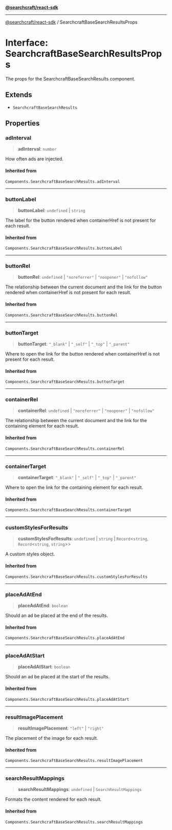 [**@searchcraft/react-sdk**](/reference/sdk/js-react/README.md)

***

[@searchcraft/react-sdk](/reference/sdk/js-react/globals.md) / SearchcraftBaseSearchResultsProps

# Interface: SearchcraftBaseSearchResultsProps

The props for the SearchcraftBaseSearchResults component.

## Extends

- `SearchcraftBaseSearchResults`

## Properties

### adInterval

> **adInterval**: `number`

How often ads are injected.

#### Inherited from

`Components.SearchcraftBaseSearchResults.adInterval`

***

### buttonLabel

> **buttonLabel**: `undefined` \| `string`

The label for the button rendered when containerHref is not present for each result.

#### Inherited from

`Components.SearchcraftBaseSearchResults.buttonLabel`

***

### buttonRel

> **buttonRel**: `undefined` \| `"noreferrer"` \| `"noopener"` \| `"nofollow"`

The relationship between the current document and the link for the button rendered when containerHref is not present for each result.

#### Inherited from

`Components.SearchcraftBaseSearchResults.buttonRel`

***

### buttonTarget

> **buttonTarget**: `"_blank"` \| `"_self"` \| `"_top"` \| `"_parent"`

Where to open the link for the button rendered when containerHref is not present for each result.

#### Inherited from

`Components.SearchcraftBaseSearchResults.buttonTarget`

***

### containerRel

> **containerRel**: `undefined` \| `"noreferrer"` \| `"noopener"` \| `"nofollow"`

The relationship between the current document and the link for the containing element for each result.

#### Inherited from

`Components.SearchcraftBaseSearchResults.containerRel`

***

### containerTarget

> **containerTarget**: `"_blank"` \| `"_self"` \| `"_top"` \| `"_parent"`

Where to open the link for the containing element for each result.

#### Inherited from

`Components.SearchcraftBaseSearchResults.containerTarget`

***

### customStylesForResults

> **customStylesForResults**: `undefined` \| `string` \| `Record`\<`string`, `Record`\<`string`, `string`\>\>

A custom styles object.

#### Inherited from

`Components.SearchcraftBaseSearchResults.customStylesForResults`

***

### placeAdAtEnd

> **placeAdAtEnd**: `boolean`

Should an ad be placed at the end of the results.

#### Inherited from

`Components.SearchcraftBaseSearchResults.placeAdAtEnd`

***

### placeAdAtStart

> **placeAdAtStart**: `boolean`

Should an ad be placed at the start of the results.

#### Inherited from

`Components.SearchcraftBaseSearchResults.placeAdAtStart`

***

### resultImagePlacement

> **resultImagePlacement**: `"left"` \| `"right"`

The placement of the image for each result.

#### Inherited from

`Components.SearchcraftBaseSearchResults.resultImagePlacement`

***

### searchResultMappings

> **searchResultMappings**: `undefined` \| `SearchResultMappings`

Formats the content rendered for each result.

#### Inherited from

`Components.SearchcraftBaseSearchResults.searchResultMappings`
